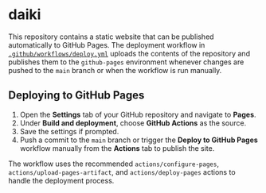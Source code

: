 # daiki

This repository contains a static website that can be published automatically to GitHub Pages. The deployment workflow in [`.github/workflows/deploy.yml`](.github/workflows/deploy.yml) uploads the contents of the repository and publishes them to the `github-pages` environment whenever changes are pushed to the `main` branch or when the workflow is run manually.

## Deploying to GitHub Pages

1. Open the **Settings** tab of your GitHub repository and navigate to **Pages**.
2. Under **Build and deployment**, choose **GitHub Actions** as the source.
3. Save the settings if prompted.
4. Push a commit to the `main` branch or trigger the **Deploy to GitHub Pages** workflow manually from the **Actions** tab to publish the site.

The workflow uses the recommended `actions/configure-pages`, `actions/upload-pages-artifact`, and `actions/deploy-pages` actions to handle the deployment process.
